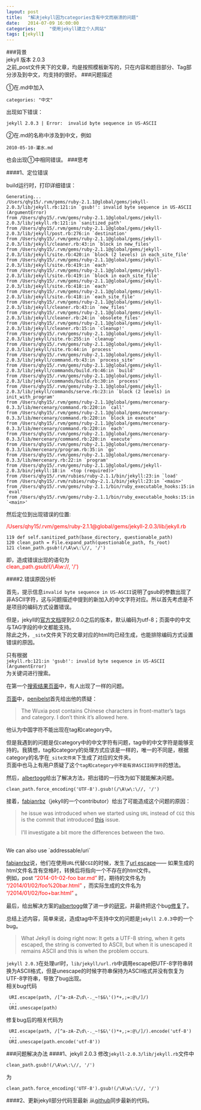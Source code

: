```yaml
---
layout: post
title:  "解决jekyll因为categories含有中文而崩溃的问题"
date:   2014-07-09 16:00:00
categories: 	"使用jekyll建立个人网站"
tags: [jekyll]
---
```

###背景  
jekyll 版本	2.0.3	
之前_post文件夹下的文章，均是按照模板新写的，只在内容和题目部分、Tag部分涉及到中文，均支持的很好。
###问题描述

①在.md中加入  
	
	categories:	"中文"
	
出现如下错误：

	jekyll 2.0.3 | Error:  invalid byte sequence in US-ASCII
	
②在.md的名称中涉及到中文，例如

	2010-05-10-灌水.md
	
也会出现①中相同错误。
###思考

####1、定位错误

build运行时，打印详细错误：

	Generating... 
	/Users/qhy15/.rvm/gems/ruby-2.1.1@global/gems/jekyll-2.0.3/lib/jekyll.rb:121:in `gsub!': invalid byte sequence in US-ASCII (ArgumentError)
	from /Users/qhy15/.rvm/gems/ruby-2.1.1@global/gems/jekyll-2.0.3/lib/jekyll.rb:121:in `sanitized_path'
	from /Users/qhy15/.rvm/gems/ruby-2.1.1@global/gems/jekyll-2.0.3/lib/jekyll/post.rb:276:in `destination'
	from /Users/qhy15/.rvm/gems/ruby-2.1.1@global/gems/jekyll-2.0.3/lib/jekyll/cleaner.rb:43:in `block in new_files'
	from /Users/qhy15/.rvm/gems/ruby-2.1.1@global/gems/jekyll-2.0.3/lib/jekyll/site.rb:420:in `block (2 levels) in each_site_file'
	from /Users/qhy15/.rvm/gems/ruby-2.1.1@global/gems/jekyll-2.0.3/lib/jekyll/site.rb:419:in `each'
	from /Users/qhy15/.rvm/gems/ruby-2.1.1@global/gems/jekyll-2.0.3/lib/jekyll/site.rb:419:in `block in each_site_file'
	from /Users/qhy15/.rvm/gems/ruby-2.1.1@global/gems/jekyll-2.0.3/lib/jekyll/site.rb:418:in `each'
	from /Users/qhy15/.rvm/gems/ruby-2.1.1@global/gems/jekyll-2.0.3/lib/jekyll/site.rb:418:in `each_site_file'
	from /Users/qhy15/.rvm/gems/ruby-2.1.1@global/gems/jekyll-2.0.3/lib/jekyll/cleaner.rb:43:in `new_files'
	from /Users/qhy15/.rvm/gems/ruby-2.1.1@global/gems/jekyll-2.0.3/lib/jekyll/cleaner.rb:24:in `obsolete_files'
	from /Users/qhy15/.rvm/gems/ruby-2.1.1@global/gems/jekyll-2.0.3/lib/jekyll/cleaner.rb:15:in `cleanup!'
	from /Users/qhy15/.rvm/gems/ruby-2.1.1@global/gems/jekyll-2.0.3/lib/jekyll/site.rb:255:in `cleanup'
	from /Users/qhy15/.rvm/gems/ruby-2.1.1@global/gems/jekyll-2.0.3/lib/jekyll/site.rb:44:in `process'
	from /Users/qhy15/.rvm/gems/ruby-2.1.1@global/gems/jekyll-2.0.3/lib/jekyll/command.rb:43:in `process_site'
	from /Users/qhy15/.rvm/gems/ruby-2.1.1@global/gems/jekyll-2.0.3/lib/jekyll/commands/build.rb:46:in `build'
	from /Users/qhy15/.rvm/gems/ruby-2.1.1@global/gems/jekyll-2.0.3/lib/jekyll/commands/build.rb:30:in `process'
	from /Users/qhy15/.rvm/gems/ruby-2.1.1@global/gems/jekyll-2.0.3/lib/jekyll/commands/serve.rb:23:in `block (2 levels) in init_with_program'
	from /Users/qhy15/.rvm/gems/ruby-2.1.1@global/gems/mercenary-0.3.3/lib/mercenary/command.rb:220:in `call'
	from /Users/qhy15/.rvm/gems/ruby-2.1.1@global/gems/mercenary-0.3.3/lib/mercenary/command.rb:220:in `block in execute'
	from /Users/qhy15/.rvm/gems/ruby-2.1.1@global/gems/mercenary-0.3.3/lib/mercenary/command.rb:220:in `each'
	from /Users/qhy15/.rvm/gems/ruby-2.1.1@global/gems/mercenary-0.3.3/lib/mercenary/command.rb:220:in `execute'
	from /Users/qhy15/.rvm/gems/ruby-2.1.1@global/gems/mercenary-0.3.3/lib/mercenary/program.rb:35:in `go'
	from /Users/qhy15/.rvm/gems/ruby-2.1.1@global/gems/mercenary-0.3.3/lib/mercenary.rb:22:in `program'
	from /Users/qhy15/.rvm/gems/ruby-2.1.1@global/gems/jekyll-2.0.3/bin/jekyll:18:in `<top (required)>'
	from /Users/qhy15/.rvm/rubies/ruby-2.1.1/bin/jekyll:23:in `load'
	from /Users/qhy15/.rvm/rubies/ruby-2.1.1/bin/jekyll:23:in `<main>'
	from /Users/qhy15/.rvm/gems/ruby-2.1.1/bin/ruby_executable_hooks:15:in `eval'
	from /Users/qhy15/.rvm/gems/ruby-2.1.1/bin/ruby_executable_hooks:15:in `<main>'

然后定位到出现错误的位置:

<font color='red'>
	/Users/qhy15/.rvm/gems/ruby-2.1.1@global/gems/jekyll-2.0.3/lib/jekyll.rb
	</font>

	119	def self.sanitized_path(base_directory, questionable_path)
    120 clean_path = File.expand_path(questionable_path, fs_root)
	121 clean_path.gsub!(/\A\w\:\//, '/')
	
即，造成错误出现的语句为	
	<font color='red'>
	clean_path.gsub!(/\A\w\:\//, '/')
	</font>
	
####2.错误原因分析

首先，提示信息`invalid byte sequence in US-ASCII`说明了gsub的参数出现了非ASCII字符，这与问题描述中提到的新加入的中文字符对应。所以首先考虑是不是项目的编码方式设置错误。

但是，jekyll的[官方文档](http://jekyllrb.com/docs/configuration/)提到2.0.0之后的版本，默认编码为utf-8；页面中的中文与TAG字段的中文都能支持。  
除此之外，`_site`文件夹下的文章对应的html均已经生成，也能排除编码方式设置错误的原因。

只有根据  
`jekyll.rb:121:in 'gsub!': invalid byte sequence in US-ASCII (ArgumentError)`  
为关键词进行搜索。

在第一个[搜索结果页面](http://github.com/jekyll/jekyll/issues/2379)中，有人出现了一样的问题。  

[页面](http://github.com/jekyll/jekyll/issues/2379)中，[penibelst](http://github.com/penibelst)首先给出他的质疑：
	
>The Wuxia post contains Chinese characters in front-matter’s tags and category. I don’t think it’s allowed here.

他认为中国字符不能出现在tag和category中。  

但是我遇到的问题是仅category中的中文字符有问题，tag中的中文字符是能够支持的。我猜想，tag和category的处理方式应该是一样的，唯一的不同是，根据category的名字在`_site文件夹`下生成了对应的文件夹。  
页面中也马上有用户质疑了这个`tag和category中不能有非ASCII码字符`的想法。  

然后，[albertogg](http://github.com/albertogg)给出了解决方法，把出错的一行改为如下就能解决问题。
		
	clean_path.force_encoding('UTF-8').gsub!(/\A\w\:\//, '/')  

接着，[fabianrbz](http://github.com/fabianrbz)（jekyll的一个contributor）给出了可能造成这个问题的原因：
	
>he issue was introduced when we started using `URL` instead of `CGI` this is the commit that introduced [this](http://github.com/jekyll/jekyll/commit/eebb6414bf9dbcb3e02ed11b22cde3e6f96b7f4f) issue.
<br><br>
>I'll investigate a bit more the differences between the two.
<br>
We can also use `addressable/uri`  

[fabianrbz](http://github.com/fabianrbz)说，他们在使用`URL`代替`CGI`的时候，发生了[url escape](http://github.com/jekyll/jekyll/commit/eebb6414bf9dbcb3e02ed11b22cde3e6f96b7f4f)——
如果生成的html文件名含有空格时，转换后将指向一个不存在的html文件。  
例如，post
<font color=red>
“2014-01-02-foo bar.md”
</font>
时，期待的文件名为
<font color=red>
“/2014/01/02/foo%20bar.html”
</font>
，而实际生成的文件名为
<font color=red>
“/2014/01/02/foo+bar.html”
</font>。

最后，给出解决方案的[albertogg](http://github.com/albertogg)做了进一步的[研究](http2://github.com/jekyll/jekyll/pull/2420)，并最终把这个bug[修复](https://github.com/jekyll/jekyll/pull/2420)了。  

总结上述内容，简单来说，造成tag中不支持中文的问题是`jekyll 2.0.3`中的一个bug。  
>What Jekyll is doing right now: It gets a UTF-8 string, when it gets escaped, the string is converted to ASCII, but when it is unescaped it remains ASCII and this is when the problem occurs. 

`jekyll 2.0.3`在处理url时，`lib/jekyll/url.rb`中调用escape把UTF-8字符串转换为ASCII格式，但是unescape的时候字符串保持为ASCII格式并没有恢复为UTF-8字符串，导致了bug出现。  
相关bug代码  

	 URI.escape(path, /[^a-zA-Z\d\-._~!$&\'()*+,;=:@\/]/)
     ...
     URI.unescape(path)

修复bug后的相关代码为  
	 
	 URI.escape(path, /[^a-zA-Z\d\-._~!$&\'()*+,;=:@\/]/).encode('utf-8')
	 ...
	 URI.unescape(path.encode('utf-8'))
	 
###问题解决办法
####1、jekyll 2.0.3
修改`jekyll-2.0.3/lib/jekyll.rb`文件中

	clean_path.gsub!(/\A\w\:\//, '/')
为	
	
	clean_path.force_encoding('UTF-8').gsub!(/\A\w\:\//, '/')  

####2、更新jekyll部分代码至最新
从[github](http://github.com/jekyll/jekyll)同步最新的代码。